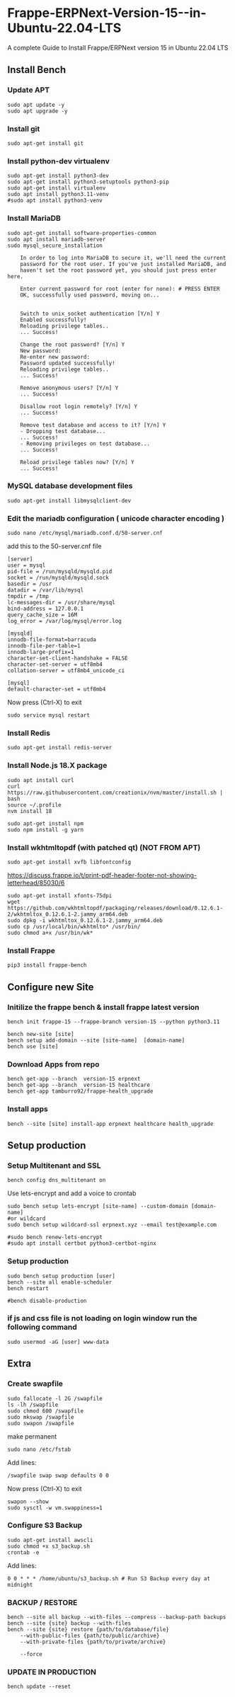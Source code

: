# Frappe-ERPNext-Version-15--in-Ubuntu-22.04-LTS
A complete Guide to Install Frappe/ERPNext version 15  in Ubuntu 22.04 LTS

## Install Bench
### Update APT
	sudo apt update -y
	sudo apt upgrade -y

### Install git 
	sudo apt-get install git

### Install python-dev virtualenv  
	sudo apt-get install python3-dev
	sudo apt-get install python3-setuptools python3-pip
	sudo apt-get install virtualenv
	sudo apt install python3.11-venv
	#sudo apt install python3-venv

### Install MariaDB
	sudo apt-get install software-properties-common
	sudo apt install mariadb-server
	sudo mysql_secure_installation

		In order to log into MariaDB to secure it, we'll need the current
		password for the root user. If you've just installed MariaDB, and
		haven't set the root password yet, you should just press enter here.

		Enter current password for root (enter for none): # PRESS ENTER
		OK, successfully used password, moving on...


		Switch to unix_socket authentication [Y/n] Y
		Enabled successfully!
		Reloading privilege tables..
		... Success!

		Change the root password? [Y/n] Y
		New password: 
		Re-enter new password: 
		Password updated successfully!
		Reloading privilege tables..
		... Success!

		Remove anonymous users? [Y/n] Y
		... Success!

		Disallow root login remotely? [Y/n] Y
		... Success!

		Remove test database and access to it? [Y/n] Y
		- Dropping test database...
		... Success!
		- Removing privileges on test database...
		... Success!

		Reload privilege tables now? [Y/n] Y
		... Success!

### MySQL database development files

	sudo apt-get install libmysqlclient-dev

### Edit the mariadb configuration ( unicode character encoding )

	sudo nano /etc/mysql/mariadb.conf.d/50-server.cnf

add this to the 50-server.cnf file

    [server]
    user = mysql
    pid-file = /run/mysqld/mysqld.pid
    socket = /run/mysqld/mysqld.sock
    basedir = /usr
    datadir = /var/lib/mysql
    tmpdir = /tmp
    lc-messages-dir = /usr/share/mysql
    bind-address = 127.0.0.1
    query_cache_size = 16M
    log_error = /var/log/mysql/error.log

    [mysqld]
    innodb-file-format=barracuda
    innodb-file-per-table=1
    innodb-large-prefix=1
    character-set-client-handshake = FALSE
    character-set-server = utf8mb4
    collation-server = utf8mb4_unicode_ci      

    [mysql]
    default-character-set = utf8mb4

Now press (Ctrl-X) to exit

    sudo service mysql restart

### Install Redis
	sudo apt-get install redis-server

### Install Node.js 18.X package

	sudo apt install curl 
	curl https://raw.githubusercontent.com/creationix/nvm/master/install.sh | bash
	source ~/.profile
	nvm install 18

	sudo apt-get install npm
	sudo npm install -g yarn


### Install wkhtmltopdf (with patched qt) (NOT FROM APT)
	sudo apt-get install xvfb libfontconfig

https://discuss.frappe.io/t/print-pdf-header-footer-not-showing-letterhead/85030/6

	sudo apt-get install xfonts-75dpi
	wget https://github.com/wkhtmltopdf/packaging/releases/download/0.12.6.1-2/wkhtmltox_0.12.6.1-2.jammy_arm64.deb
	sudo dpkg -i wkhtmltox_0.12.6.1-2.jammy_arm64.deb
	sudo cp /usr/local/bin/wkhtmlto* /usr/bin/
	sudo chmod a+x /usr/bin/wk*

### Install Frappe

	pip3 install frappe-bench

## Configure new Site

### Initilize the frappe bench & install frappe latest version 
	bench init frappe-15 --frappe-branch version-15 --python python3.11

	bench new-site [site]
	bench setup add-domain --site [site-name]  [domain-name]
	bench use [site]

### Download Apps from repo
	bench get-app --branch  version-15 erpnext
	bench get-app --branch  version-15 healthcare
	bench get-app tamburro92/frappe-health_upgrade

### Install apps

	bench --site [site] install-app erpnext healthcare health_upgrade 

## Setup production

### Setup Multitenant and SSL
	bench config dns_multitenant on

Use lets-encrypt and add a voice to crontab

	sudo bench setup lets-encrypt [site-name] --custom-domain [domain-name]
	#or wildcard
	sudo bench setup wildcard-ssl erpnext.xyz --email test@example.com

	#sudo bench renew-lets-encrypt
	#sudo apt install certbot python3-certbot-nginx

### Setup production
    
	sudo bench setup production [user]
	bench --site all enable-scheduler
	bench restart

	#bench disable-production

### if js and css file is not loading on login window run the following command
	sudo usermod -aG [user] www-data


## Extra
### Create swapfile
	sudo fallocate -l 2G /swapfile
	ls -lh /swapfile
	sudo chmod 600 /swapfile
	sudo mkswap /swapfile
	sudo swapon /swapfile

make permanent

	sudo nano /etc/fstab
Add lines:

	/swapfile swap swap defaults 0 0
Now press (Ctrl-X) to exit

	swapon --show
	sudo sysctl -w vm.swappiness=1

### Configure S3 Backup
	sudo apt-get install awscli
 	sudo chmod +x s3_backup.sh
	crontab -e
Add lines:

	0 0 * * * /home/ubuntu/s3_backup.sh # Run S3 Backup every day at midnight

### BACKUP / RESTORE
	bench --site all backup --with-files --compress --backup-path backups
	bench --site {site} backup --with-files
	bench --site {site} restore {path/to/database/file}
		--with-public-files {path/to/public/archive}
		--with-private-files {path/to/private/archive}

		--force

### UPDATE IN PRODUCTION
	bench update --reset

